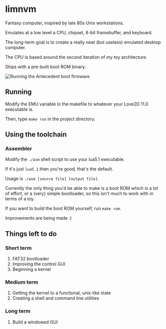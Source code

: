# limnvm

Fantasy computer, inspired by late 80s Unix workstations.

Emulates at a low level a CPU, chipset, 8-bit framebuffer, and keyboard.

The long-term goal is to create a really neat (but useless) emulated desktop computer.

The CPU is based around the second iteration of my toy architecture.

Ships with a pre-built boot ROM binary.

![Running the Antecedent boot firmware](https://i.imgur.com/JHrhHT0.png)

## Running

Modify the EMU variable in the makefile to whatever your Love2D 11.0 executable is.

Then, type `make run` in the project directory.

## Using the toolchain

### Assembler

Modify the `./asm` shell script to use your lua5.1 executable.

If it's just `lua5.1` then you're good, that's the default.

Usage is `./asm [source file] [output file]`.

Currently the only thing you'd be able to make is a boot ROM which is a lot of effort, or a (very) simple bootloader, so this isn't much to work with in terms of a toy.

If you want to build the boot ROM yourself, run `make rom`.

Improvements are being made :)

## Things left to do

### Short term

1. FAT32 bootloader
2. Improving the control GUI
3. Beginning a kernel

### Medium term

1. Getting the kernel to a functional, unix-like state
2. Creating a shell and command line utilities

### Long term

1. Build a windowed GUI